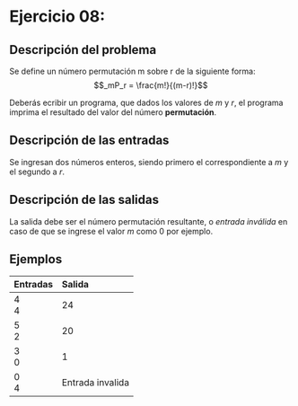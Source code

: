 # **Ejercicio 08:**

## Descripción del problema

Se define un número permutación m sobre r de la siguiente forma:
$$_mP_r = \frac{m!}{(m-r)!}$$ 

Deberás ecribir un programa, que dados los valores de *m* y *r*, el programa imprima el resultado del valor del número **permutación**.


## Descripción de las entradas

Se ingresan dos números enteros, siendo primero el correspondiente a *m* y el segundo a *r*.

## Descripción de las salidas

La salida debe ser el número permutación resultante, o *entrada inválida* en caso de que se ingrese el valor *m* como 0 por ejemplo.

## Ejemplos

| Entradas    | Salida     |
| :--------- | :--------- |
| 4 <br> 4  | 24 |
| 5 <br> 2 | 20 |
| 3 <br> 0 | 1  |
| 0 <br> 4 | Entrada invalida |
